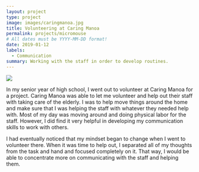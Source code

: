 ```yaml
---
layout: project
type: project
image: images/caringmanoa.jpg
title: Volunteering at Caring Manoa
permalink: projects/micromouse
# All dates must be YYYY-MM-DD format!
date: 2019-01-12
labels:
  - Communication
summary: Working with the staff in order to develop routines.
---
```


<div class="ui small rounded images">
  <img class="ui image" src="../images/manoacare.png">
</div>

In my senior year of high school, I went out to volunteer at Caring Manoa for a project. Caring Manoa was able to let me volunteer and help out their staff with taking care of the elderly. I was to help move things around the home and make sure that I was helping the staff with whatever they needed help with. Most of my day was moving around and doing physical labor for the staff. However, I did find it very helpful in developing my communication skills to work with others.

I had eventually noticed that my mindset began to change when I went to volunteer there. When it was time to help out, I separated all of my thoughts from the task and hand and focused completely on it. That way, I would be able to concentrate more on communicating with the staff and helping them. 






